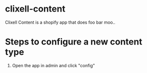 # clixell-content

Clixell Content is a shopify app that does foo bar moo..

# Steps to configure a new content type

1. Open the app in admin and click "config"
